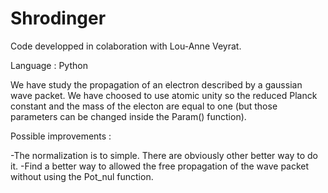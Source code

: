 # Shrodinger

Code developped in colaboration with Lou-Anne Veyrat.

Language : Python

We have study the propagation of an electron described by a gaussian wave packet. We have choosed to use atomic unity so the reduced Planck constant and the mass of the electon are equal to one (but those parameters can be changed inside the Param() function).

Possible improvements :

-The normalization is to simple. There are obviously other better way to do it.
-Find a better way to allowed the free propagation of the wave packet without using the Pot_nul function.

